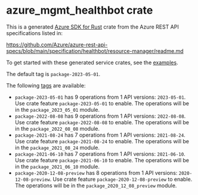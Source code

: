 # azure_mgmt_healthbot crate

This is a generated [Azure SDK for Rust](https://github.com/Azure/azure-sdk-for-rust) crate from the Azure REST API specifications listed in:

https://github.com/Azure/azure-rest-api-specs/blob/main/specification/healthbot/resource-manager/readme.md

To get started with these generated service crates, see the [examples](https://github.com/Azure/azure-sdk-for-rust/blob/main/services/README.md#examples).

The default tag is `package-2023-05-01`.

The following [tags](https://github.com/Azure/azure-sdk-for-rust/blob/main/services/tags.md) are available:

- `package-2023-05-01` has 9 operations from 1 API versions: `2023-05-01`. Use crate feature `package-2023-05-01` to enable. The operations will be in the `package_2023_05_01` module.
- `package-2022-08-08` has 9 operations from 1 API versions: `2022-08-08`. Use crate feature `package-2022-08-08` to enable. The operations will be in the `package_2022_08_08` module.
- `package-2021-08-24` has 7 operations from 1 API versions: `2021-08-24`. Use crate feature `package-2021-08-24` to enable. The operations will be in the `package_2021_08_24` module.
- `package-2021-06-10` has 7 operations from 1 API versions: `2021-06-10`. Use crate feature `package-2021-06-10` to enable. The operations will be in the `package_2021_06_10` module.
- `package-2020-12-08-preview` has 8 operations from 1 API versions: `2020-12-08-preview`. Use crate feature `package-2020-12-08-preview` to enable. The operations will be in the `package_2020_12_08_preview` module.